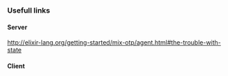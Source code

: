 ### Usefull links

#### Server

http://elixir-lang.org/getting-started/mix-otp/agent.html#the-trouble-with-state

#### Client

